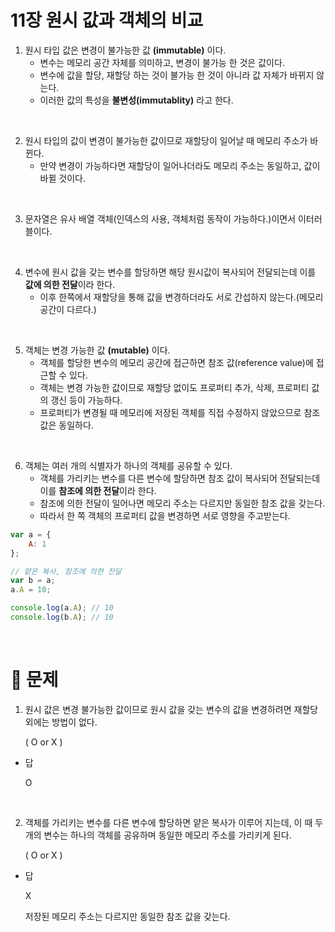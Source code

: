 # 11장 원시 값과 객체의 비교

1. 원시 타입 값은 변경이 불가능한 값 **(immutable)** 이다.
    - 변수는 메모리 공간 자체를 의미하고, 변경이 불가능 한 것은 값이다.
    - 변수에 값을 할당, 재할당 하는 것이 불가능 한 것이 아니라 값 자체가 바뀌지 않는다.
    - 이러한 값의 특성을 **불변성(immutablity)** 라고 한다.

<br />

2. 원시 타입의 값이 변경이 불가능한 값이므로 재할당이 일어날 때 메모리 주소가 바뀐다.
    - 만약 변경이 가능하다면 재할당이 일어나더라도 메모리 주소는 동일하고, 값이 바뀔 것이다.

<br />

3. 문자열은 유사 배열 객체(인덱스의 사용, 객체처럼 동작이 가능하다.)이면서 이터러블이다.

<br />

4. 변수에 원시 값을 갖는 변수를 할당하면 해당 원시값이 복사되어 전달되는데 이를 **값에 의한 전달**이라 한다.
    - 이후 한쪽에서 재할당을 통해 값을 변경하더라도 서로 간섭하지 않는다.(메모리 공간이 다르다.)

<br />

5. 객체는 변경 가능한 값 **(mutable)** 이다.
    - 객체를 할당한 변수의 메모리 공간에 접근하면 참조 값(reference value)에 접근할 수 있다.
    - 객체는 변경 가능한 값이므로 재할당 없이도 프로퍼티 추가, 삭제, 프로퍼티 값의 갱신 등이 가능하다.
    - 프로퍼티가 변경될 때 메모리에 저장된 객체를 직접 수정하지 않았으므로 참조 값은 동일하다.

<br />

6. 객체는 여러 개의 식별자가 하나의 객체를 공유할 수 있다.
    - 객체를 가리키는 변수를 다른 변수에 할당하면 참조 값이 복사되어 전달되는데 이를 **참조에 의한 전달**이라 한다.
    - 참조에 의한 전달이 일어나면 메모리 주소는 다르지만 동일한 참조 값을 갖는다.
    - 따라서 한 쪽 객체의 프로퍼티 값을 변경하면 서로 영향을 주고받는다.

```jsx
var a = {
	A: 1
};

// 얕은 복사, 참조에 의한 전달
var b = a;
a.A = 10;

console.log(a.A); // 10
console.log(b.A); // 10
```

<br />

# 🤔 문제

1. 원시 값은 변경 불가능한 값이므로 원시 값을 갖는 변수의 값을 변경하려면 재할당 외에는 방법이 없다.
    
    ( O or X )
    
- 답
    
    O
    

<br />

2. 객체를 가리키는 변수를 다른 변수에 할당하면 얕은 복사가 이루어 지는데, 이 때 두 개의 변수는 하나의 객체를 공유하며 동일한 메모리 주소를 가리키게 된다.
    
    ( O or X )
    
- 답
    
    X
    
    저장된 메모리 주소는 다르지만 동일한 참조 값을 갖는다.